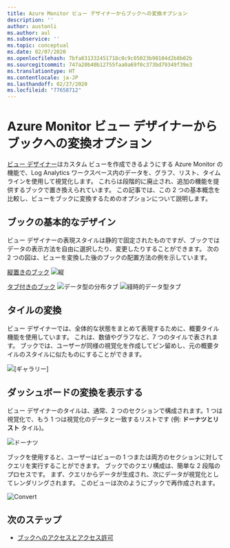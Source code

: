 ```yaml
---
title: Azure Monitor ビュー デザイナーからブックへの変換オプション
description: ''
author: austonli
ms.author: aul
ms.subservice: ''
ms.topic: conceptual
ms.date: 02/07/2020
ms.openlocfilehash: 7bfa831332451718c0c9c05023b90104d2b8b02b
ms.sourcegitcommit: 747a20b40b12755faa0a69f0c373bd79349f39e3
ms.translationtype: HT
ms.contentlocale: ja-JP
ms.lasthandoff: 02/27/2020
ms.locfileid: "77658712"
---
```

# <a name="azure-monitor-view-designer-to-workbooks-conversion-options"></a>Azure Monitor ビュー デザイナーからブックへの変換オプション
[ビュー デザイナー](view-designer.md)はカスタム ビューを作成できるようにする Azure Monitor の機能で、Log Analytics ワークスペース内のデータを、グラフ、リスト、タイムラインを使用して視覚化します。 これらは段階的に廃止され、追加の機能を提供するブックで置き換えられています。 この記事では、この 2 つの基本概念を比較し、ビューをブックに変換するためのオプションについて説明します。

## <a name="basic-workbook-designs"></a>ブックの基本的なデザイン

ビュー デザイナーの表現スタイルは静的で固定されたものですが、ブックではデータの表示方法を自由に選択したり、変更したりすることができます。 次の 2 つの図は、ビューを変換した後のブックの配置方法の例を示しています。

[縦置きのブック](view-designer-conversion-examples.md#vertical)
![縦](media/view-designer-conversion-options/view-designer-vertical.png)

[タブ付きのブック](view-designer-conversion-examples.md#tabbed)
![データ型の分布タブ](media/view-designer-conversion-options/distribution-tab.png)
![経時的データ型タブ](media/view-designer-conversion-options/over-time-tab.png)

## <a name="tile-conversion"></a>タイルの変換
ビュー デザイナーでは、全体的な状態をまとめて表現するために、概要タイル機能を使用しています。 これは、数値やグラフなど、7 つのタイルで表されます。 ブックでは、ユーザーが同様の視覚化を作成してピン留めし、元の概要タイルのスタイルに似たものにすることができます。 

![[ギャラリー]](media/view-designer-conversion-options/overview.png)


## <a name="view-dashboard-conversion"></a>ダッシュボードの変換を表示する
ビュー デザイナーのタイルは、通常、2 つのセクションで構成されます。1 つは視覚化で、もう 1 つは視覚化のデータと一致するリストです (例: **ドーナツとリスト** タイル)。

![ドーナツ](media/view-designer-conversion-options/donut-example.png)

ブックを使用すると、ユーザーはビューの 1 つまたは両方のセクションに対してクエリを実行することができます。 ブックでのクエリ構成は、簡単な 2 段階のプロセスです。 まず、クエリからデータが生成され、次にデータが視覚化としてレンダリングされます。  このビューは次のようにブックで再作成されます。

![Convert](media/view-designer-conversion-options/convert-donut.png)


## <a name="next-steps"></a>次のステップ
- [ブックへのアクセスとアクセス許可](view-designer-conversion-access.md)